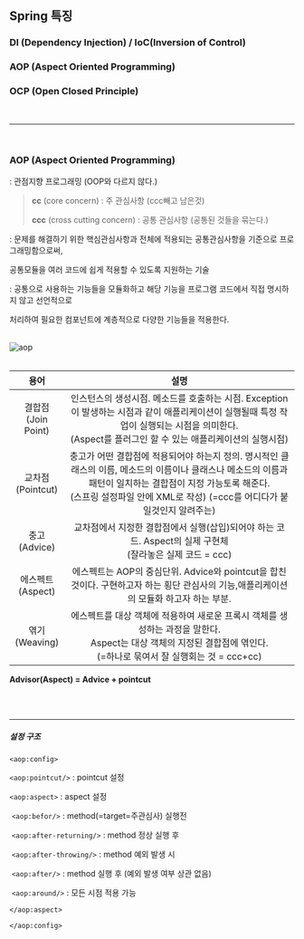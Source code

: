 ## Spring 특징

### DI (Dependency Injection) / IoC(Inversion of Control)

### AOP (Aspect Oriented Programming)

### OCP (Open Closed Principle)

<br>

---

<br>

### AOP (Aspect Oriented Programming)

: 관점지향 프로그래밍 (OOP와 다르지 않다.)



> **cc** (core concern) : 주 관심사항 (ccc빼고 남은것)
>
> **ccc** (cross cutting concern) : 공통 관심사항 (공통된 것들을 묶는다.)



: 문제를 해결하기 위한 핵심관심사항과 전체에 적용되는 공통관심사항을 기준으로 프로그래밍함으로써,

  공통모듈을 여러 코드에 쉽게 적용할 수 있도록 지원하는 기술

: 공통으로 사용하는 기능들을 모듈화하고 해당 기능을 프로그램 코드에서 직접 명시하지 않고 선언적으로

  처리하여 필요한 컴포넌트에 계층적으로 다양한 기능들을 적용한다.

<br>

<img src="https://postfiles.pstatic.net/MjAyMDA4MThfMjU0/MDAxNTk3NzYwNDQxOTA2.MwWuxDZ88iCMcFgfk3gIKuVr58ynaAuOVzjkczGjwuQg.X6cTSu-OdrOmK_jPkLN8i1zVq262g90nnWXTvFTYaN0g.PNG.mingyeung/AOP.png?type=w966" alt="aop">

<br>

<br>

|           용어           |                             설명                             |
| :----------------------: | :----------------------------------------------------------: |
| 결합점<br />(Join Point) | 인스턴스의 생성시점. 메소드를 호출하는 시점. Exception이 발생하는 시점과 같이 애플리케이션이 실행될때 특정 작업이 실행되는 시점을 의미한다. <br />(Aspect를 플러그인 할 수 있는 애플리케이션의 실행시점) |
|  교차점<br />(Pointcut)  | 충고가 어떤 결합점에 적용되어야 하는지 정의. 명시적인 클래스의 이름, 메소드의 이름이나 클래스나 메소드의 이름과 패턴이 일치하는 결합점이 지정 가능토록 해준다.<br />(스프링 설정파일 안에 XML로 작성) (=ccc를 어디다가 붙일것인지 알려주는) |
|    충고<br />(Advice)    | 교차점에서 지정한 결합점에서 실행(삽입)되어야 하는 코드. Aspect의 실제 구현체<br />(잘라놓은 실제 코드 = ccc) |
|  에스펙트<br />(Aspect)  | 에스펙트는 AOP의 중심단위. Advice와 pointcut을 합친것이다. 구현하고자 하는 횡단 관심사의 기능,애플리케이션의 모듈화 하고자 하는 부분. |
|   엮기<br />(Weaving)    | 에스펙트를 대상 객체에 적용하여 새로운 프록시 객체를 생성하는 과정을 말한다.<br />Aspect는 대상 객체의 지정된 결합점에 엮인다. <br />(=하나로 묶여서 잘 실행회는 것 = ccc+cc) |

**Advisor(Aspect) = Advice + pointcut**





<br>

<br>

---

##### 설정 구조

`<aop:config>`

   `<aop:pointcut/>`                     :  pointcut 설정

   `<aop:aspect>`                            : aspect 설정

​      `<aop:befor/>`                         : method(=target=주관심사) 실행전

​      `<aop:after-returning/>`    : method 정상 실행 후

​      `<aop:after-throwing/>`      : method 예외 발생 시

​      `<aop:after/>`                         : method 실행 후 (예외 발생 여부 상관 없음)

​      `<aop:around/>`                       : 모든 시점 적용 가능

   `</aop:aspect>`

`</aop:config>`
